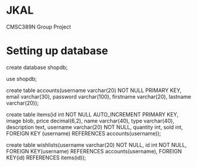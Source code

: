 # JKAL
CMSC389N Group Project

# Setting up database
create database shopdb;

use shopdb;

<!---
Accounts database:
Username(varchar) -- any account can buy
Email(varchar)
Password(varchar)
First name(varchar)
Last name(varchar)
-->
create table accounts(username varchar(20) NOT NULL PRIMARY KEY, email varchar(30), password varchar(100), firstname varchar(20), lastname varchar(20));

<!---
Items database:
- id int not null AUTO_INCREMENT PRIMARY KEY
- Image(blob)
- Price(decimal)
- Name(varchar)
- Type of item(varchar)
- description(text)
- username(varchar) -- foreign key from accounts
- quantity(int)
- sold(int)
-->
create table items(id int NOT NULL AUTO_INCREMENT PRIMARY KEY, image blob, price decimal(6,2), name varchar(40), type varchar(40), description text, username varchar(20) NOT NULL, quantity int, sold int, FOREIGN KEY (username) REFERENCES accounts(username));

<!---
Wishlists database:
Username(varchar) -- foreign key from accounts
id(int) -- foreign key from items
-->
create table wishlists(username varchar(20) NOT NULL, id int NOT NULL, FOREIGN KEY(username) REFERENCES accounts(username), FOREIGN KEY(id) REFERENCES items(id));
